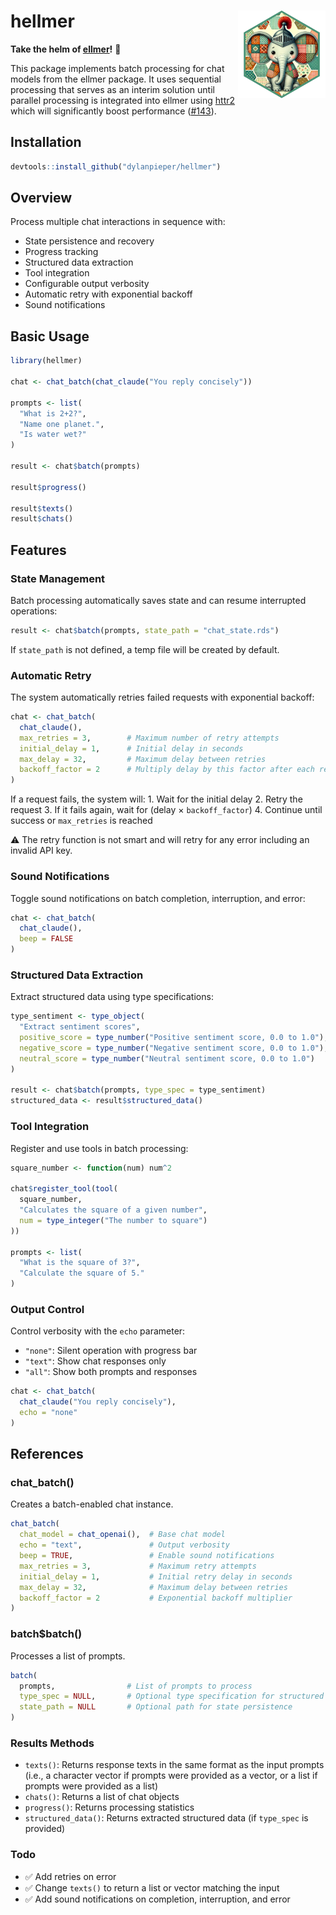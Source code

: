 # hellmer <img src="man/figures/hellmer-hex.png" align="right" height="140"/>

**Take the helm of [ellmer](https://github.com/tidyverse/ellmer)!** 🚢

This package implements batch processing for chat models from the ellmer package. It uses sequential processing that serves as an interim solution until parallel processing is integrated into ellmer using [httr2](https://httr2.r-lib.org) which will significantly boost performance ([#143](https://github.com/tidyverse/ellmer/issues/143)).

## Installation

``` r
devtools::install_github("dylanpieper/hellmer")
```

## Overview

Process multiple chat interactions in sequence with:

-   State persistence and recovery
-   Progress tracking
-   Structured data extraction
-   Tool integration
-   Configurable output verbosity
-   Automatic retry with exponential backoff
-   Sound notifications

## Basic Usage

``` r
library(hellmer)

chat <- chat_batch(chat_claude("You reply concisely"))

prompts <- list(
  "What is 2+2?",
  "Name one planet.",
  "Is water wet?"
)

result <- chat$batch(prompts)

result$progress()

result$texts()
result$chats()
```

## Features

### State Management

Batch processing automatically saves state and can resume interrupted operations:

``` r
result <- chat$batch(prompts, state_path = "chat_state.rds")
```

If `state_path` is not defined, a temp file will be created by default.

### Automatic Retry

The system automatically retries failed requests with exponential backoff:

``` r
chat <- chat_batch(
  chat_claude(),
  max_retries = 3,        # Maximum number of retry attempts
  initial_delay = 1,      # Initial delay in seconds
  max_delay = 32,         # Maximum delay between retries
  backoff_factor = 2      # Multiply delay by this factor after each retry
)
```

If a request fails, the system will: 1. Wait for the initial delay 2. Retry the request 3. If it fails again, wait for (delay × `backoff_factor`) 4. Continue until success or `max_retries` is reached

⚠️ The retry function is not smart and will retry for any error including an invalid API key.

### Sound Notifications

Toggle sound notifications on batch completion, interruption, and error:

``` r
chat <- chat_batch(
  chat_claude(),
  beep = FALSE
)
```

### Structured Data Extraction

Extract structured data using type specifications:

``` r
type_sentiment <- type_object(
  "Extract sentiment scores",
  positive_score = type_number("Positive sentiment score, 0.0 to 1.0"),
  negative_score = type_number("Negative sentiment score, 0.0 to 1.0"),
  neutral_score = type_number("Neutral sentiment score, 0.0 to 1.0")
)

result <- chat$batch(prompts, type_spec = type_sentiment)
structured_data <- result$structured_data()
```

### Tool Integration

Register and use tools in batch processing:

``` r
square_number <- function(num) num^2

chat$register_tool(tool(
  square_number,
  "Calculates the square of a given number",
  num = type_integer("The number to square")
))

prompts <- list(
  "What is the square of 3?",
  "Calculate the square of 5."
)
```

### Output Control

Control verbosity with the `echo` parameter:

-   `"none"`: Silent operation with progress bar
-   `"text"`: Show chat responses only
-   `"all"`: Show both prompts and responses

``` r
chat <- chat_batch(
  chat_claude("You reply concisely"), 
  echo = "none"
)
```

## References

### chat_batch()

Creates a batch-enabled chat instance.

``` r
chat_batch(
  chat_model = chat_openai(),  # Base chat model
  echo = "text",               # Output verbosity
  beep = TRUE,                 # Enable sound notifications
  max_retries = 3,             # Maximum retry attempts
  initial_delay = 1,           # Initial retry delay in seconds
  max_delay = 32,              # Maximum delay between retries
  backoff_factor = 2           # Exponential backoff multiplier
)
```

### batch\$batch()

Processes a list of prompts.

``` r
batch(
  prompts,                # List of prompts to process
  type_spec = NULL,       # Optional type specification for structured data
  state_path = NULL       # Optional path for state persistence
)
```

### Results Methods

-   `texts()`: Returns response texts in the same format as the input prompts (i.e., a character vector if prompts were provided as a vector, or a list if prompts were provided as a list)
-   `chats()`: Returns a list of chat objects
-   `progress()`: Returns processing statistics
-   `structured_data()`: Returns extracted structured data (if `type_spec` is provided)

### Todo

-   ✅ Add retries on error
-   ✅ Change `texts()` to return a list or vector matching the input
-   ✅ Add sound notifications on completion, interruption, and error
